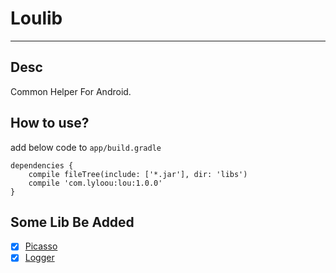 # Loulib

---
## Desc
Common Helper For Android.

## How to use?
add below code to `app/build.gradle`
```
dependencies {
    compile fileTree(include: ['*.jar'], dir: 'libs')
    compile 'com.lyloou:lou:1.0.0'
}
```

## Some Lib Be Added
- [x] [Picasso](https://github.com/square/picasso)
- [x] [Logger](https://github.com/orhanobut/logger)